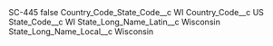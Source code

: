 <?xml version="1.0" encoding="UTF-8"?>
<CustomMetadata xmlns="http://soap.sforce.com/2006/04/metadata" xmlns:xsi="http://www.w3.org/2001/XMLSchema-instance" xmlns:xsd="http://www.w3.org/2001/XMLSchema">
    <label>SC-445</label>
    <protected>false</protected>
    <values>
        <field>Country_Code_State_Code__c</field>
        <value xsi:type="xsd:string">WI</value>
    </values>
    <values>
        <field>Country_Code__c</field>
        <value xsi:type="xsd:string">US</value>
    </values>
    <values>
        <field>State_Code__c</field>
        <value xsi:type="xsd:string">WI</value>
    </values>
    <values>
        <field>State_Long_Name_Latin__c</field>
        <value xsi:type="xsd:string">Wisconsin</value>
    </values>
    <values>
        <field>State_Long_Name_Local__c</field>
        <value xsi:type="xsd:string">Wisconsin</value>
    </values>
</CustomMetadata>
